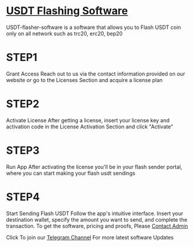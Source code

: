 # [USDT Flashing Software](https://t.me/coathox)
USDT-flasher-software is a software that allows you to Flash USDT coin only on all network such as trc20, erc20, bep20

# STEP1
Grant Access Reach out to us via the contact information provided on our website or go to the Licenses Section and acquire a license plan

# STEP2
Activate License After getting a license, insert your license key and activation code in the License Activation Section and click "Activate"

# STEP3
Run App After activating the license you'll be in your flash sender portal, where you can start making your flash usdt sendings

# STEP4
Start Sending Flash USDT Follow the app's intuitive interface. Insert your destination wallet, specify the amount you want to send, and complete the transaction. To get the software, pricing and proofs, Please [Contact Admin](https://t.me/coathoxt)

Click To join our [Telegram Channel](https://t.me/bitcoin_flashing) For more latest software Updates

